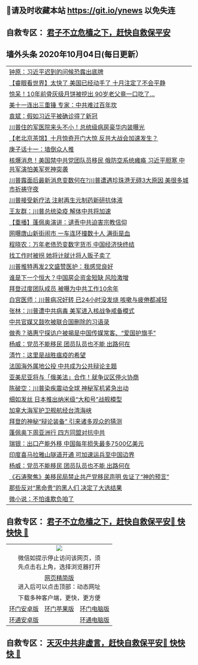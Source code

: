 ## 📩请及时收藏本站 https://git.io/ynews 以免失连</a>
## 自救专区： [君子不立危樯之下，赶快自救保平安 ](https://github.com/pwgy/td/blob/master/README.md)

## 墙外头条 2020年10月04日(每日更新）</a>

 <table>
<tr><td colspan="2" align="left"><a href="https://xdkiug.azureedge.net/?name=c1230378&key=krgexxuardvhjliu&from=gy2">钟原：习近平迟到的问候恐露出底牌</a></td></tr>
<tr><td colspan="2" align="left"><a href="https://xdkiug.azureedge.net/?name=c1230390&key=krgexxuardvhjliu&from=gy2">【睿眼看世界】太快了 美国已经动手了 十月注定了不会平静</a></td></tr>
<tr><td colspan="2" align="left"><a href="https://xdkiug.azureedge.net/?name=c1230396&key=krgexxuardvhjliu&from=gy2">惊呆！10年前骨灰级月饼被挖出 90岁老父竟一口吃了…</a></td></tr>
<tr><td colspan="2" align="left"><a href="https://xdkiug.azureedge.net/?name=c1230400&key=krgexxuardvhjliu&from=gy2">美十一连出三重锤 专家：中共难过百年坎</a></td></tr>
<tr><td colspan="2" align="left"><a href="https://xdkiug.azureedge.net/?name=c1230388&key=krgexxuardvhjliu&from=gy2">袁斌：假如习近平被确诊得了新冠</a></td></tr>
<tr><td colspan="2" align="left"><a href="https://xdkiug.azureedge.net/?name=c1230401&key=krgexxuardvhjliu&from=gy2">川普住的军医院来头不小！总统级病房豪华内装曝光</a></td></tr>
<tr><td colspan="2" align="left"><a href="https://xdkiug.azureedge.net/?name=c1230339&key=krgexxuardvhjliu&from=gy2">【老北京茶馆】十月惊奇开门大惊 反共大战会加速发生？</a></td></tr>
<tr><td colspan="2" align="left"><a href="https://xdkiug.azureedge.net/?name=c1230389&key=krgexxuardvhjliu&from=gy2">庚子话十一：墙倒众人推</a></td></tr>
<tr><td colspan="2" align="left"><a href="https://xdkiug.azureedge.net/?name=c1230341&key=krgexxuardvhjliu&from=gy2">核爆消息！美国禁中共党团队员移民 俄防空系统瘫痪 习近平胆寒 中共军演怕美军死神突袭</a></td></tr>
<tr><td colspan="2" align="left"><a href="https://xdkiug.azureedge.net/?name=c1230342&key=krgexxuardvhjliu&from=gy2">川普露面后最新消息变数何在?川普遭遇珍珠港无碍3大原因 美很多城市祈祷守夜</a></td></tr>
<tr><td colspan="2" align="left"><a href="https://xdkiug.azureedge.net/?name=c1230394&key=krgexxuardvhjliu&from=gy2">川普接受新疗法 注射再生元制药新研抗体液</a></td></tr>
<tr><td colspan="2" align="left"><a href="https://xdkiug.azureedge.net/?name=c1230405&key=krgexxuardvhjliu&from=gy2">王友群：川普总统染疫 解体中共将加速</a></td></tr>
<tr><td colspan="2" align="left"><a href="https://xdkiug.azureedge.net/?name=c1230399&key=krgexxuardvhjliu&from=gy2">【重播】蓬佩奥演讲：谴责中共迫害宗教信仰</a></td></tr>
<tr><td colspan="2" align="left"><a href="https://xdkiug.azureedge.net/?name=c1230386&key=krgexxuardvhjliu&from=gy2">网曝唐山新街闹市 一车连环撞数十人 满街是血</a></td></tr>
<tr><td colspan="2" align="left"><a href="https://xdkiug.azureedge.net/?name=c1230385&key=krgexxuardvhjliu&from=gy2">程晓农：万年老债恐变数字货币 中国经济快终结</a></td></tr>
<tr><td colspan="2" align="left"><a href="https://xdkiug.azureedge.net/?name=c1230416&key=krgexxuardvhjliu&from=gy2">找工作时被拐 她将计就计将人贩子卖了</a></td></tr>
<tr><td colspan="2" align="left"><a href="https://xdkiug.azureedge.net/?name=c1230384&key=krgexxuardvhjliu&from=gy2">川普推特再发2文盛赞医护：我感觉良好</a></td></tr>
<tr><td colspan="2" align="left"><a href="https://xdkiug.azureedge.net/?name=c1230380&key=krgexxuardvhjliu&from=gy2">谁是下一个恒大？中国房企资金短缺 风险激增</a></td></tr>
<tr><td colspan="2" align="left"><a href="https://xdkiug.azureedge.net/?name=c1230393&key=krgexxuardvhjliu&from=gy2">拜登过度团队成员 被曝为中共工作10余年</a></td></tr>
<tr><td colspan="2" align="left"><a href="https://xdkiug.azureedge.net/?name=c1230358&key=krgexxuardvhjliu&from=gy2">白宫医师：川普病况好转 已24小时没发烧 咳嗽与疲倦都减轻</a></td></tr>
<tr><td colspan="2" align="left"><a href="https://xdkiug.azureedge.net/?name=c1230368&key=krgexxuardvhjliu&from=gy2">张林：川普遭中共病毒 美军进入核战争戒备模式</a></td></tr>
<tr><td colspan="2" align="left"><a href="https://xdkiug.azureedge.net/?name=c1230332&key=krgexxuardvhjliu&from=gy2">中共官媒又鼓吹被联合国删除的习语录</a></td></tr>
<tr><td colspan="2" align="left"><a href="https://xdkiug.azureedge.net/?name=c1230374&key=krgexxuardvhjliu&from=gy2">做秀？骆惠宁探访户被揭是中国传媒常客、“爱国护旗手”</a></td></tr>
<tr><td colspan="2" align="left"><a href="https://xdkiug.azureedge.net/?name=c1230364&key=krgexxuardvhjliu&from=gy2">杨威：党员不能移民 团员队员也不能 出路何在</a></td></tr>
<tr><td colspan="2" align="left"><a href="https://xdkiug.azureedge.net/?name=c1230369&key=krgexxuardvhjliu&from=gy2">清竹：这里是战胜瘟疫的希望</a></td></tr>
<tr><td colspan="2" align="left"><a href="https://xdkiug.azureedge.net/?name=c1230412&key=krgexxuardvhjliu&from=gy2">法国海外属地公投 中共成为公共辩论主题</a></td></tr>
<tr><td colspan="2" align="left"><a href="https://xdkiug.azureedge.net/?name=c1230395&key=krgexxuardvhjliu&from=gy2">亚美尼亚将与「俄美法」合作！就争议区停火协商</a></td></tr>
<tr><td colspan="2" align="left"><a href="https://xdkiug.azureedge.net/?name=c1230365&key=krgexxuardvhjliu&from=gy2">陈破空：川普染疾震动全球 神秘军机紧急出动</a></td></tr>
<tr><td colspan="2" align="left"><a href="https://xdkiug.azureedge.net/?name=c1230411&key=krgexxuardvhjliu&from=gy2">细如发丝 日本推出纳米级“大和号”战舰模型</a></td></tr>
<tr><td colspan="2" align="left"><a href="https://xdkiug.azureedge.net/?name=c1230359&key=krgexxuardvhjliu&from=gy2">加拿大海军护卫舰航经台湾海峡</a></td></tr>
<tr><td colspan="2" align="left"><a href="https://xdkiug.azureedge.net/?name=c1230417&key=krgexxuardvhjliu&from=gy2">拜登的神秘“辩论装备” 引来诸多观众的猜测</a></td></tr>
<tr><td colspan="2" align="left"><a href="https://xdkiug.azureedge.net/?name=c1230377&key=krgexxuardvhjliu&from=gy2">蓬佩奥下周亚洲行 四方同盟对抗中共</a></td></tr>
<tr><td colspan="2" align="left"><a href="https://xdkiug.azureedge.net/?name=c1230392&key=krgexxuardvhjliu&from=gy2">瑞银：出口产能外移 中国每年损失最多7500亿美元</a></td></tr>
<tr><td colspan="2" align="left"><a href="https://xdkiug.azureedge.net/?name=c1230373&key=krgexxuardvhjliu&from=gy2">印度喜马拉雅山隧道开通 可加速运兵至中国边界</a></td></tr>
<tr><td colspan="2" align="left"><a href="https://xdkiug.azureedge.net/?name=c1230333&key=krgexxuardvhjliu&from=gy2">杨威：党员不能移民 团员队员也不能 出路何在</a></td></tr>
<tr><td colspan="2" align="left"><a href="https://xdkiug.azureedge.net/?name=c1230351&key=krgexxuardvhjliu&from=gy2">《石涛聚焦》美移民局禁止共产党移民声明 佐证了“神的预言”</a></td></tr>
<tr><td colspan="2" align="left"><a href="https://xdkiug.azureedge.net/?name=c1230414&key=krgexxuardvhjliu&from=gy2">那些反对“黑命贵”的黑人们 决定了大选结果</a></td></tr>
<tr><td colspan="2" align="left"><a href="https://xdkiug.azureedge.net/?name=c1230415&key=krgexxuardvhjliu&from=gy2">微小说：不怕谁欺负咱了</a></td></tr>

</table>

 ## 自救专区： [君子不立危樯之下，赶快自救保平安🍎 快快快 📩](https://github.com/pwgy/td/blob/master/README.md)
 
<table>
  <tr>
    <td colspan="3" align="center"><img src="https://cdn.jsdelivr.net/gh/opipe/up/oGate65.jpg"/></td>
  </tr>
  <tr>
    <td colspan="3" align="center">微信如提示停止访问该网页，须<br/>先点击右上角，选择浏览器打开</td>
  <tr>
  <tr>
    <td colspan="3" align="center"><a href="https://gitcdn.xyz/cdn/otiny/up/master/show005.htm">网页精简版</a><br/>进入后可以点击顶部：动态网址</td>
  </tr>
  <tr>
    <td colspan="3" align="center">下载多种客户端，更快，更方便</td>
  <tr>
  <tr>
    <td align="center"><a href="https://cdn.jsdelivr.net/gh/opipe/up/oGatea.apk">环门安卓版</a></td>
    <td align="center"><a href="https://x.co/odisk">环门苹果版</a></td>
    <td align="center"><a href="https://cdn.jsdelivr.net/gh/opipe/up/oGate.zip">环门电脑版</a></td>
  </tr>
  <tr>
    <td align="center"><a href="https://cdn.jsdelivr.net/gh/opipe/up/oPipe.apk">环通安卓版</a></td>
    <td align="center"></td>
    <td align="center"><a href="https://raw.githubusercontent.com/opipe/up/master/oPipe.zip">环通电脑版</a></td>
  </tr>
  
</table>


 ## 自救专区： [天灭中共非虚言，赶快自救保平安🍎 快快快 📩](https://github.com/pwgy/td/blob/master/README.md)
